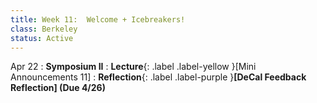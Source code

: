 ```yaml
---
title: Week 11:  Welcome + Icebreakers!
class: Berkeley
status: Active
---
```



Apr 22
: **Symposium II**
: **Lecture**{: .label .label-yellow }[Mini Announcements 11]
: **Reflection**{: .label .label-purple }**[DeCal Feedback Reflection] (Due 4/26)**
